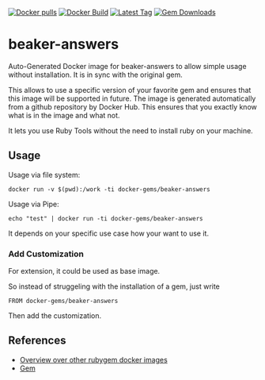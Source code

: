 [![Docker pulls](https://img.shields.io/docker/pulls/rubygem/beaker-answers.svg)](https://hub.docker.com/r/rubygem/beaker-answers/)
[![Docker Build](https://img.shields.io/docker/automated/rubygem/beaker-answers.svg)](https://hub.docker.com/r/rubygem/beaker-answers/)
[![Latest Tag](https://img.shields.io/github/tag/docker-rubygem/beaker-answers.svg)](https://hub.docker.com/r/rubygem/beaker-answers/)
[![Gem Downloads](https://img.shields.io/gem/dt/beaker-answers.svg)](https://rubygems.org/gems/beaker-answers/)
# beaker-answers

Auto-Generated Docker image for beaker-answers to allow simple usage without installation.
It is in sync with the original gem.

This allows to use a specific version of your favorite gem and ensures that this image will be supported in future.
The image is generated automatically from a github repository by Docker Hub.
This ensures that you exactly know what is in the image and what not.

It lets you use Ruby Tools without the need to install ruby on your machine.

## Usage

Usage via file system:

`docker run -v $(pwd):/work -ti docker-gems/beaker-answers`

Usage via Pipe:

`echo "test" | docker run -ti docker-gems/beaker-answers`

It depends on your specific use case how your want to use it.

### Add Customization

For extension, it could be used as base image.

So instead of struggeling with the installation of a gem, just write

`FROM docker-gems/beaker-answers`

Then add the customization.

## References

 - [Overview over other rubygem docker images](https://github.com/thinkbot/docker-rubygem)
 - [Gem](https://rubygems.org/gems/beaker-answers/)
